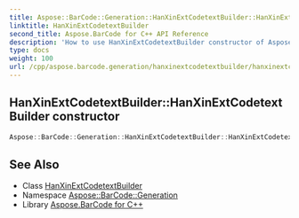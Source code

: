 ```yaml
---
title: Aspose::BarCode::Generation::HanXinExtCodetextBuilder::HanXinExtCodetextBuilder constructor
linktitle: HanXinExtCodetextBuilder
second_title: Aspose.BarCode for C++ API Reference
description: 'How to use HanXinExtCodetextBuilder constructor of Aspose::BarCode::Generation::HanXinExtCodetextBuilder class in C++.'
type: docs
weight: 100
url: /cpp/aspose.barcode.generation/hanxinextcodetextbuilder/hanxinextcodetextbuilder/
---
```

## HanXinExtCodetextBuilder::HanXinExtCodetextBuilder constructor




```cpp
Aspose::BarCode::Generation::HanXinExtCodetextBuilder::HanXinExtCodetextBuilder()
```

## See Also

* Class [HanXinExtCodetextBuilder](../)
* Namespace [Aspose::BarCode::Generation](../../)
* Library [Aspose.BarCode for C++](../../../)
